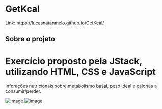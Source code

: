 # GetKcal

Link: https://lucasnatanmelo.github.io/GetKcal/

## Sobre o projeto
# Exercício proposto pela JStack, utilizando HTML, CSS e JavaScript
Inforações nutricionais sobre metabolismo basal, peso ideal e calorias a consumir/perder.


![image](https://user-images.githubusercontent.com/100950738/169893344-c8f29f65-32fa-481b-ae46-1370a8f3b8a0.png)
![image](https://user-images.githubusercontent.com/100950738/169893415-f3cd30e5-6052-45fb-9557-68d8b5bad875.png)



